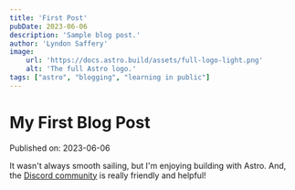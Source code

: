 ```yaml
---
title: 'First Post'
pubDate: 2023-06-06
description: 'Sample blog post.'
author: 'Lyndon Saffery'
image:
    url: 'https://docs.astro.build/assets/full-logo-light.png' 
    alt: 'The full Astro logo.'
tags: ["astro", "blogging", "learning in public"]
---
```

# My First Blog Post

Published on: 2023-06-06

It wasn't always smooth sailing, but I'm enjoying building with Astro. And, the [Discord community](https://astro.build/chat) is really friendly and helpful!